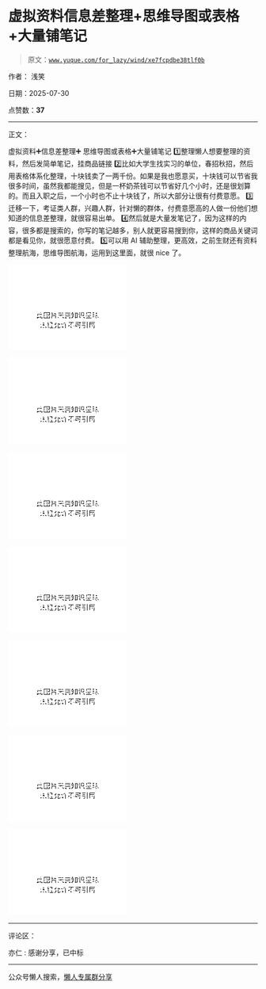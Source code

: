 # 虚拟资料信息差整理+思维导图或表格+大量铺笔记

> 原文：[`www.yuque.com/for_lazy/wind/xe7fcpdbe38tlf0b`](https://www.yuque.com/for_lazy/wind/xe7fcpdbe38tlf0b)

作者： 浅笑

日期：2025-07-30

点赞数：**37**

* * *

正文：

虚拟资料➕信息差整理➕ 思维导图或表格➕大量铺笔记 1️⃣整理懒人想要整理的资料，然后发简单笔记，挂商品链接 2️⃣比如大学生找实习的单位，春招秋招，然后用表格体系化整理，十块钱卖了一两千份。如果是我也愿意买，十块钱可以节省我很多时间，虽然我都能搜见，但是一杯奶茶钱可以节省好几个小时，还是很划算的。而且入职之后，一个小时也不止十块钱了，所以大部分让很有付费意愿。 3️⃣迁移一下，考证类人群，兴趣人群，针对懒的群体，付费意愿高的人做一份他们想知道的信息差整理，就很容易出单。 4️⃣然后就是大量发笔记了，因为这样的内容，很多都是搜索的，你写的笔记越多，别人就更容易搜到你，这样的商品关键词都是看见你，就很愿意付费。 5️⃣可以用
AI 辅助整理，更高效，之前生财还有资料整理航海，思维导图航海，运用到这里面，就很 nice 了。

![](img/fba1da6855d7e487970ec21a80363e1d.png "None")

![](img/f0330e9c4e0fc1c54dbf9dc0c3aa67e9.png "None")

![](img/c3c8f0b37d286b221f249f6c763f1f5f.png "None")

![](img/e58f901ff19e064e8687aec644741a57.png "None")

![](img/206eef6a2f126b46b793e2056e51b6c6.png "None")

![](img/645fd60cccba25a4141c6f3480086109.png "None")

![](img/d22a2000d20ddd107a2cb652748d445f.png "None")

* * *

评论区：

亦仁 : 感谢分享，已中标

* * *

公众号懒人搜索，[懒人专属群分享](https://lazybook.fun/#/blog/group)